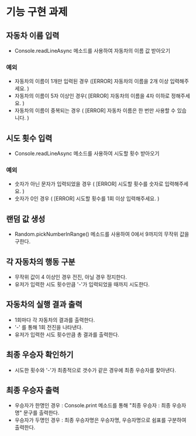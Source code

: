 # 기능 구현 과제

## 자동차 이름 입력
- Console.readLineAsync 메소드를 사용하여 자동차의 이름 값 받아오기

### 예외
- 자동차의 이름이 1개만 입력된 경우 ([ERROR] 자동차의 이름을 2개 이상 입력해주세요. )
- 자동차의 이름이 5자 이상인 경우( [ERROR] 자동차의 이름을 4자 이하로 정해주세요. )
- 자동차의 이름이 중복되는 경우 ( [ERROR] 자동차 이름은 한 번만 사용할 수 있습니다. )

## 시도 횟수 입력
- Console.readLineAsync 메소드를 사용하여 시도할 횟수 받아오기

### 예외
- 숫자가 아닌 문자가 입력되었을 경우 ( [ERROR] 시도할 횟수를 숫자로 입력해주세요. )
- 숫자가 0인 경우 ( [ERROR] 시도할 횟수를 1회 이상 입력해주세요. )

## 랜덤 값 생성
- Random.pickNumberInRange() 메소드를 사용하여 0에서 9까지의 무작위 값을 구한다.

## 각 자동차의 행동 구분
- 무작위 값이 4 이상인 경우 전진, 아닐 경우 정지한다.
- 유저가 입력한 시도 횟수만큼 '-'가 입력되었을 때까지 시도한다.

## 자동차의 실행 결과 출력
- 1회마다 각 자동차의 결과를 출력한다.
- '-' 를 통해 1회 전진을 나타낸다.
- 유저가 입력한 시도 횟수만큼 총 결과를 출력한다.

## 최종 우승자 확인하기
- 시도한 횟수와 '-'가 최종적으로 갯수가 같은 경우에 최종 우승자를 찾아낸다.

## 최종 우승자 출력
- 우승자가 한명인 경우 : Console.print 메소드를 통해 "최종 우승자 : 최종 우승자명" 문구를 출력한다.
- 우승자가 두명인 경우 : 최종 우승자명은 우승자명, 우승자명으로 쉼표를 구분하여 출력한다.